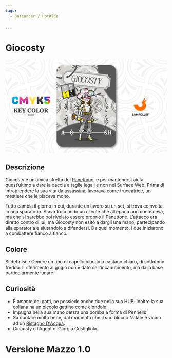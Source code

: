 ```yaml
---
tags:
  - Batcancer / HotRide

...
```


# Giocosty

![giocosty](../eg/K/giocosty.jpg)

## Descrizione

Giocosty è un’amica stretta del [Panettone](../Magenta/ilpanettone.md), e per mantenersi aiuta quest’ultimo a dare la caccia a taglie legali e non nel Surface Web. Prima di intraprendere la sua vita da assassina, lavorava come truccatrice, un mestiere che le piaceva molto.

Tutto cambia il giorno in cui, durante un lavoro su un set, si trova coinvolta in una sparatoria. Stava truccando un cliente che all’epoca non conosceva, ma che si sarebbe poi rivelato essere proprio il Panettone. L’attacco era diretto contro di lui, ma Giocosty non esitò a dargli una mano, partecipando alla sparatoria e aiutandolo a difendersi. Da quel momento, i due iniziarono a combattere fianco a fianco.

## Colore

Si definisce Cenere un tipo di capello biondo o castano chiaro, di sottotono freddo. Il riferimento al grigio non è dato dall'incanutimento, ma dalla base particolarmente lunare.

## Curiosità
- È amante dei gatti, ne possiede anche due nella sua HUB. Inoltre la sua collana ha un piccolo gattino come ciondolo.
- Impugna nella sua mano detsra una bomba a forma di Pennello.
- Sa nuotare molto bene, dal momento che il suo blocco Natale è vicino ad un [Ristagno D'Acqua](../Remix/frutiger.md).
- Giocosty è l'Agent di Giorgia Costigliola.

# Versione Mazzo 1.0